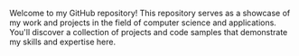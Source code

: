 Welcome to my GitHub repository! This repository serves as a showcase of my work and projects in the field of computer science and applications. You'll discover a collection of projects and code samples that demonstrate my skills and expertise here.
